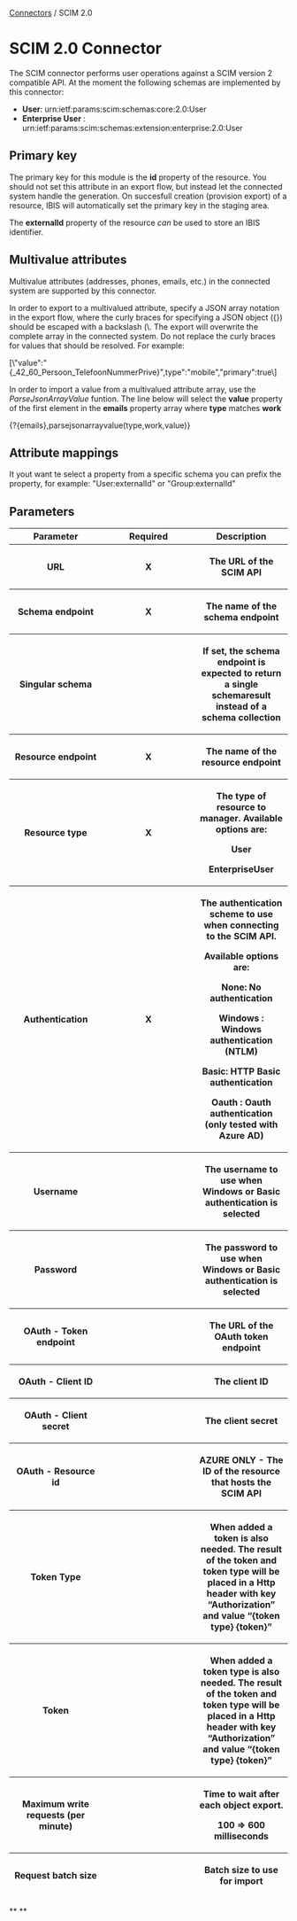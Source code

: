 <a href="javascript:void(0)" class="help-trigger"
data-helpkey="SysPage_Connector">Connectors</a> / SCIM 2.0

# SCIM 2.0 Connector

The SCIM connector performs user operations against a SCIM version 2
compatible API. At the moment the following schemas are implemented by
this connector:

-   **User**: urn:ietf:params:scim:schemas:core:2.0:User
-   **Enterprise User** :
    urn:ietf:params:scim:schemas:extension:enterprise:2.0:User

## Primary key

The primary key for this module is the **id** property of the resource.
You should not set this attribute in an export flow, but instead let the
connected system handle the generation. On succesfull creation
(provision export) of a resource, IBIS will automatically set the
primary key in the staging area.

The **externalId** property of the resource *can* be used to store an
IBIS identifier.

## Multivalue attributes

Multivalue attributes (addresses, phones, emails, etc.) in the connected
system are supported by this connector.

In order to export to a multivalued attribute, specify a JSON array
notation in the export flow, where the curly braces for specifying a
JSON object ({}) should be escaped with a backslash (\\. The export will
overwrite the complete array in the connected system. Do not replace the
curly braces for values that should be resolved. For example:

\[\\"value":"{\_42\_60\_Persoon\_TelefoonNummerPrive}",type":"mobile","primary":true\\\]

In order to import a value from a multivalued attribute array, use the
*ParseJsonArrayValue* funtion. The line below will select the **value**
property of the first element in the **emails** property array where
**type** matches **work**

{?{emails},parsejsonarrayvalue(type,work,value)}

## Attribute mappings

It yout want te select a property from a specific schema you can prefix
the property, for example: "User:externalId" or "Group:externalId"

## Parameters

<table class="table table-bordered">
<colgroup>
<col style="width: 33%" />
<col style="width: 33%" />
<col style="width: 33%" />
</colgroup>
<thead class="thead-light">
<tr class="header">
<th>Parameter</th>
<th class="text-center">Required</th>
<th>Description</th>
</tr>
<tr class="odd">
<th><p>URL</p></th>
<th><p><strong>X</strong></p></th>
<th><p>The URL of the SCIM API</p></th>
</tr>
<tr class="header">
<th><p>Schema endpoint</p></th>
<th><p><strong>X</strong></p></th>
<th><p>The name of the schema endpoint</p></th>
</tr>
<tr class="odd">
<th><p>Singular schema</p></th>
<th> </th>
<th><p>If set, the schema endpoint is expected to return a single
schemaresult instead of a schema collection</p></th>
</tr>
<tr class="header">
<th><p>Resource endpoint</p></th>
<th><p><strong>X</strong></p></th>
<th><p>The name of the resource endpoint</p></th>
</tr>
<tr class="odd">
<th><p>Resource type</p></th>
<th><p><strong>X</strong></p></th>
<th><p>The type of resource to manager. Available options are:</p>
<p>User</p>
<p>EnterpriseUser</p></th>
</tr>
<tr class="header">
<th><p>Authentication</p></th>
<th><p><strong>X</strong></p></th>
<th><p>The authentication scheme to use when connecting to the SCIM
API.</p>
<p>Available options are:</p>
<p>None: No authentication</p>
<p>Windows : Windows authentication (NTLM)</p>
<p>Basic: HTTP Basic authentication</p>
<p>Oauth : Oauth authentication (only tested with Azure AD)</p></th>
</tr>
<tr class="odd">
<th><p>Username</p></th>
<th> </th>
<th><p>The username to use when <strong>Windows</strong> or
<strong>Basic</strong> authentication is selected</p></th>
</tr>
<tr class="header">
<th><p>Password</p></th>
<th> </th>
<th><p>The password to use when <strong>Windows</strong> or
<strong>Basic</strong> authentication is selected</p></th>
</tr>
<tr class="odd">
<th><p>OAuth - Token endpoint</p></th>
<th> </th>
<th><p>The URL of the OAuth token endpoint</p></th>
</tr>
<tr class="header">
<th><p>OAuth - Client ID</p></th>
<th> </th>
<th><p>The client ID</p></th>
</tr>
<tr class="odd">
<th><p>OAuth - Client secret</p></th>
<th> </th>
<th><p>The client secret</p></th>
</tr>
<tr class="header">
<th><p>OAuth - Resource id</p></th>
<th> </th>
<th><p><strong>AZURE ONLY</strong> - The ID of the resource that hosts
the SCIM API</p></th>
</tr>
<tr class="odd">
<th><p>Token Type</p></th>
<th> </th>
<th><p>When added a token is also needed. The result of the token and
token type will be placed in a Http header with key “Authorization” and
value “{token type} {token}”</p></th>
</tr>
<tr class="header">
<th><p>Token</p></th>
<th> </th>
<th><p>When added a token type is also needed. The result of the token
and token type will be placed in a Http header with key “Authorization”
and value “{token type} {token}”</p></th>
</tr>
<tr class="odd">
<th><p>Maximum write requests (per minute)</p></th>
<th> </th>
<th><p>Time to wait after each object export.</p>
<p>100 =&gt; 600 milliseconds</p></th>
</tr>
<tr class="header">
<th><p>Request batch size</p></th>
<th> </th>
<th><p>Batch size to use for import</p></th>
</tr>
</thead>
&#10;</table>

** **
